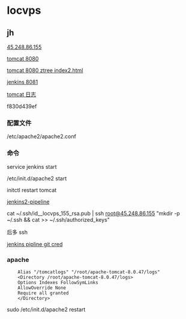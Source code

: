 # locvps

## jh

[45.248.86.155](http://45.248.86.155/)

[tomcat 8080](http://45.248.86.155:8080/)

[tomcat 8080 ztree index2.html](http://45.248.86.155:8080/api-0.0.1-SNAPSHOT/admin/ztree/demo/cn/index2.html)

[jenkins 8081](http://45.248.86.155:8081/)

[tomcat 日志](http://45.248.86.155/tomcatlogs/)

f830d439ef

### 配置文件

/etc/apache2/apache2.conf

### 命令

service jenkins start

 /etc/init.d/apache2 start

initctl restart tomcat



[jenkins2-pipeline](https://wilsonmar.github.io/jenkins2-pipeline/)

cat ~/.ssh/id__locvps_155_rsa.pub | ssh root@45.248.86.155 "mkdir -p ~/.ssh && cat >>  ~/.ssh/authorized_keys"

后多 ssh 

[jenkins pipline git cred](https://gist.github.com/blaisep/eb8aa720b06eff4f095e4b64326961b5)

### apache

        Alias "/tomcatlogs" "/root/apache-tomcat-8.0.47/logs"
        <Directory /root/apache-tomcat-8.0.47/logs>
        Options Indexes FollowSymLinks
        AllowOverride None
        Require all granted
        </Directory>

sudo /etc/init.d/apache2 restart